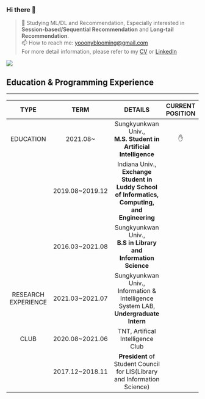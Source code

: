 ### Hi there 👋

> 📝 Studying ML/DL and Recommendation, Especially interested in **Session-based/Sequential Recommendation** and **Long-tail Recommendation**. <br>
> 📫 How to reach me: yooonyblooming@gmail.com <br>
> For more detail information, please refer to my [CV]() or [LinkedIn](https://www.linkedin.com/in/yang-heeyoon-738836217) <br>



![](http://github-profile-summary-cards.vercel.app/api/cards/profile-details?username=yoony02) 


## Education & Programming Experience
--------------------------------
|  TYPE    | TERM     |  DETAILS   |  CURRENT POSITION |
| :----: | :----: | :----: | :----: |
| EDUCATION    |  2021.08~ |  Sungkyunkwan Univ., <br> **M.S. Student in Artificial Intelligence**    | ✋ |
|     |  2019.08~2019.12   |  Indiana Univ., <br> **Exchange Student in Luddy School of Informatics, Computing, and Engineering**    |  |      
|     |  2016.03~2021.08   |  Sungkyunkwan Univ., <br> **B.S in Library and Information Science**    |  |
| RESEARCH EXPERIENCE     |   2021.03~2021.07   |  Sungkyunkwan Univ., <br>Information & Intelligence System LAB, <br>**Undergraduate Intern** |  |
| CLUB    |    2020.08~2021.06  |  TNT, Artifical Intelligence Club  | |
|     |    2017.12~2018.11  |  **President** of Student Council for LIS(Library and Information Science)  | |


<!--
**yoony02/yoony02** is a ✨ _special_ ✨ repository because its `README.md` (this file) appears on your GitHub profile.

Here are some ideas to get you started:

- 🔭 I’m currently working on ...
- 🌱 I’m currently learning ...
- 👯 I’m looking to collaborate on ...
- 🤔 I’m looking for help with ...
- 💬 Ask me about ...
- 📫 How to reach me: ...
- 😄 Pronouns: ...
- ⚡ Fun fact: ...
-->
